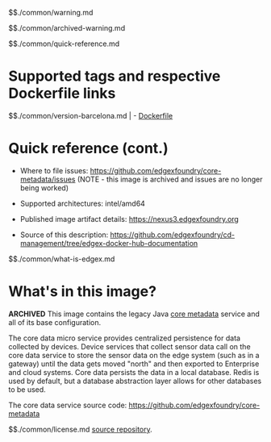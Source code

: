 $$./common/warning.md

$$./common/archived-warning.md

$$./common/quick-reference.md

# Supported tags and respective Dockerfile links

$$./common/version-barcelona.md |
        - [Dockerfile](https://github.com/edgexfoundry/core-metadata/blob/barcelona/docker-files/Dockerfile)

# Quick reference (cont.)

- Where to file issues: https://github.com/edgexfoundry/core-metadata/issues (NOTE - this image is archived and issues are no longer being worked)

- Supported architectures: intel/amd64

- Published image artifact details: https://nexus3.edgexfoundry.org

- Source of this description: https://github.com/edgexfoundry/cd-management/tree/edgex-docker-hub-documentation

$$./common/what-is-edgex.md

# What's in this image?

**ARCHIVED**
This image contains the legacy Java [core metadata](https://docs.edgexfoundry.org/1.3/microservices/core/metadata/Ch-Metadata/) service and all of its base configuration.

The core data micro service provides centralized persistence for data collected by devices. Device services that collect sensor data call on the core data service to store the sensor data on the edge system (such as in a gateway) until the data gets moved "north" and then exported to Enterprise and cloud systems. Core data persists the data in a local database. Redis is used by default, but a database abstraction layer allows for other databases to be used.

The core data service source code: https://github.com/edgexfoundry/core-metadata

$$./common/license.md
[source repository](https://github.com/edgexfoundry/core-metadata/blob/barcelona/Attribution.txt).